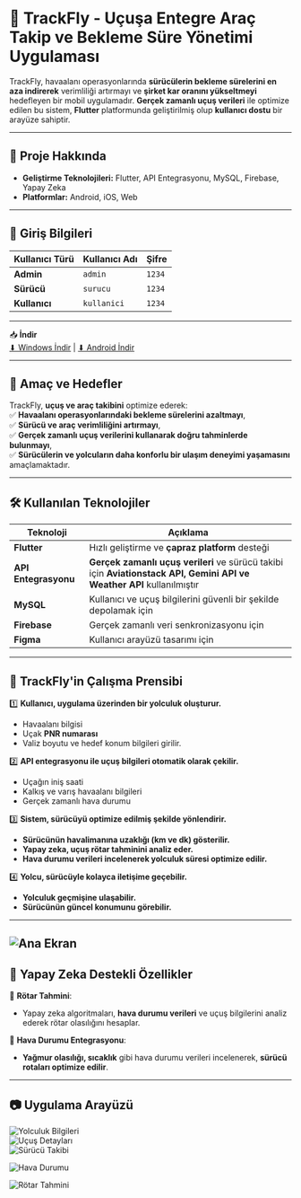 # 🛫 TrackFly - Uçuşa Entegre Araç Takip ve Bekleme Süre Yönetimi Uygulaması

TrackFly, havaalanı operasyonlarında **sürücülerin bekleme sürelerini en aza indirerek** verimliliği artırmayı ve **şirket kar oranını yükseltmeyi** hedefleyen bir mobil uygulamadır. **Gerçek zamanlı uçuş verileri** ile optimize edilen bu sistem, **Flutter** platformunda geliştirilmiş olup **kullanıcı dostu** bir arayüze sahiptir.

---

## 📌 Proje Hakkında  
- **Geliştirme Teknolojileri:** Flutter, API Entegrasyonu, MySQL, Firebase, Yapay Zeka  
- **Platformlar:** Android, iOS, Web  

---

## 🔑 Giriş Bilgileri  
| Kullanıcı Türü | Kullanıcı Adı | Şifre  |
|---------------|--------------|--------|
| **Admin**    | `admin`      | `1234` |
| **Sürücü**   | `surucu`     | `1234` |
| **Kullanıcı**| `kullanici`  | `1234` |


---
📥 **İndir**  
[⬇ Windows İndir](demo-indir/windows.zip) | [⬇ Android İndir](demo-indir/android/TrackFly-Demo.apk)  

---
## 🚀 Amaç ve Hedefler  
TrackFly, **uçuş ve araç takibini** optimize ederek:  
✅ **Havaalanı operasyonlarındaki bekleme sürelerini azaltmayı**,  
✅ **Sürücü ve araç verimliliğini artırmayı**,  
✅ **Gerçek zamanlı uçuş verilerini kullanarak doğru tahminlerde bulunmayı**,  
✅ **Sürücülerin ve yolcuların daha konforlu bir ulaşım deneyimi yaşamasını** amaçlamaktadır.  

---

## 🛠 Kullanılan Teknolojiler  

| Teknoloji        | Açıklama  |
|-----------------|----------|
| **Flutter**     | Hızlı geliştirme ve **çapraz platform** desteği |
| **API Entegrasyonu** | **Gerçek zamanlı uçuş verileri** ve sürücü takibi için **Aviationstack API, Gemini API ve Weather API** kullanılmıştır |
| **MySQL**       | Kullanıcı ve uçuş bilgilerini güvenli bir şekilde depolamak için |
| **Firebase**    | Gerçek zamanlı veri senkronizasyonu için |
| **Figma**       | Kullanıcı arayüzü tasarımı için |

---

## 📌 TrackFly'in Çalışma Prensibi  
1️⃣ **Kullanıcı, uygulama üzerinden bir yolculuk oluşturur.**  
   - Havaalanı bilgisi  
   - Uçak **PNR numarası**  
   - Valiz boyutu ve hedef konum bilgileri girilir.  

2️⃣ **API entegrasyonu ile uçuş bilgileri otomatik olarak çekilir.**  
   - Uçağın iniş saati  
   - Kalkış ve varış havaalanı bilgileri  
   - Gerçek zamanlı hava durumu  

3️⃣ **Sistem, sürücüyü optimize edilmiş şekilde yönlendirir.**  
   - **Sürücünün havalimanına uzaklığı (km ve dk) gösterilir.**  
   - **Yapay zeka, uçuş rötar tahminini analiz eder.**  
   - **Hava durumu verileri incelenerek yolculuk süresi optimize edilir.**  

4️⃣ **Yolcu, sürücüyle kolayca iletişime geçebilir.**  
   - **Yolculuk geçmişine ulaşabilir.**  
   - **Sürücünün güncel konumunu görebilir.**  

---
![Ana Ekran](gorseller/Resim2.png)  
---

## 🧠 Yapay Zeka Destekli Özellikler  
🔹 **Rötar Tahmini**:  
- Yapay zeka algoritmaları, **hava durumu verileri** ve uçuş bilgilerini analiz ederek rötar olasılığını hesaplar.  

🔹 **Hava Durumu Entegrasyonu**:  
- **Yağmur olasılığı, sıcaklık** gibi hava durumu verileri incelenerek, **sürücü rotaları optimize edilir**.  

---

## 📷 Uygulama Arayüzü  



![Yolculuk Bilgileri](gorseller/Resim3.png)  
![Uçuş Detayları](gorseller/Resim5.png)  
![Sürücü Takibi](gorseller/Resim1.png)  

![Hava Durumu](gorseller/Resim4.png)  

![Rötar Tahmini](gorseller/Resim6.png)  




